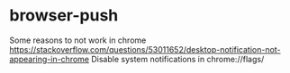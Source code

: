 # browser-push
Some reasons to not work in chrome
https://stackoverflow.com/questions/53011652/desktop-notification-not-appearing-in-chrome
Disable system notifications in chrome://flags/ 
